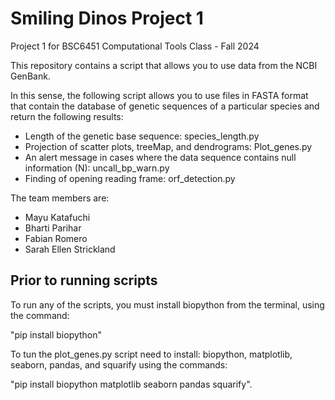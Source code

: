 # Smiling Dinos Project 1

Project 1 for BSC6451 Computational Tools Class - Fall 2024

This repository contains a script that allows you to use data from the NCBI GenBank.

In this sense, the following script allows you to use files in FASTA format that contain the database of genetic sequences of a particular species and return the following results:

- Length of the genetic base sequence: species_length.py
- Projection of scatter plots, treeMap, and dendrograms: Plot_genes.py
- An alert message in cases where the data sequence contains null information (N): uncall_bp_warn.py
- Finding of opening reading frame: orf_detection.py

The team members are:

- Mayu Katafuchi
- Bharti Parihar
- Fabian Romero
- Sarah Ellen Strickland

## Prior to running scripts
To run any of the scripts, you must install biopython from the terminal, using the command:

"pip install biopython"

To tun the plot_genes.py script need to install: biopython, matplotlib, seaborn, pandas, and squarify using the commands:

"pip install biopython matplotlib seaborn pandas squarify".
